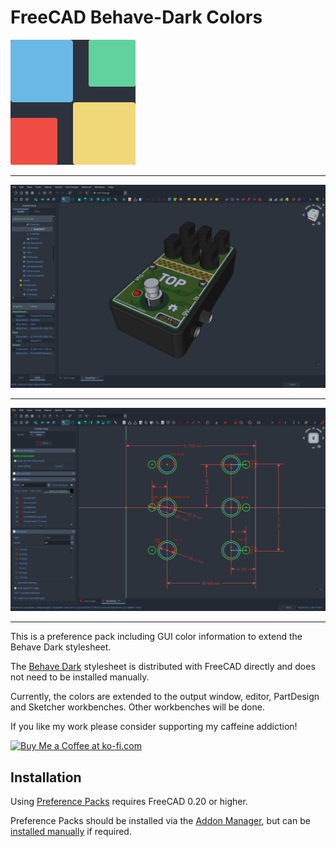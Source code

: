 # FreeCAD Behave-Dark Colors

![Colors](/resources/icons/Behave-Dark_200x200.png)

---

![PartDesign](/resources/screenshots/PartDesign.png)

---

![Sketcher](/resources/screenshots/Sketcher.png)

---

This is a preference pack including GUI color information to extend the Behave Dark stylesheet.

The [Behave Dark](https://github.com/Chrismettal/FreeCAD-Behave-dark) stylesheet is distributed with FreeCAD directly and does not need to be installed manually.

Currently, the colors are extended to the output window, editor, PartDesign and Sketcher workbenches. Other workbenches will be done.

If you like my work please consider supporting my caffeine addiction!

<a href='https://ko-fi.com/U7U6G0X3' target='_blank'><img height='36' style='border:0px;height:36px;' src='https://az743702.vo.msecnd.net/cdn/kofi4.png?v=0' border='0' alt='Buy Me a Coffee at ko-fi.com' /></a>

## Installation

Using [Preference Packs](https://wiki.freecadweb.org/Preference_Packs) requires FreeCAD 0.20 or higher.

Preference Packs should be installed via the [Addon Manager](https://github.com/FreeCAD/FreeCAD-addons), but can be [installed manually](https://wiki.freecadweb.org/Preference_Packs#Distributing_a_pack) if required.
